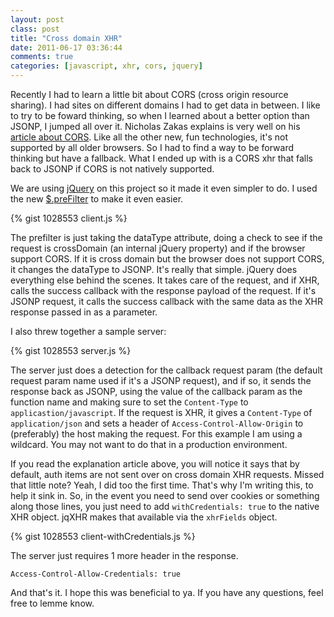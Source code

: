 ```yaml
---
layout: post
class: post
title: "Cross domain XHR"
date: 2011-06-17 03:36:44
comments: true
categories: [javascript, xhr, cors, jquery]
---
```


Recently I had to learn a little bit about CORS (cross origin resource sharing). I had sites on different domains I had to get data in between. I like to try to be foward thinking, so when I learned about a better option than JSONP, I jumped all over it. Nicholas Zakas explains is very well on his [article about CORS](http://www.nczonline.net/blog/2010/05/25/cross-domain-ajax-with-cross-origin-resource-sharing/). Like all the other new, fun technologies, it's not supported by all older browsers. So I had to find a way to be forward thinking but have a fallback. What I ended up with is a CORS xhr that falls back to JSONP if CORS is not natively supported.

We are using [jQuery](http://jquery.com) on this project so it made it even simpler to do. I used the new [$.preFilter](http://api.jquery.com/jQuery.ajaxPrefilter/) to make it even easier.

{% gist 1028553 client.js %}

The prefilter is just taking the dataType attribute, doing a check to see if the request is crossDomain (an internal jQuery property) and if the browser support CORS. If it is cross domain but the browser does not support CORS, it changes the dataType to JSONP. It's really that simple. jQuery does everything else behind the scenes. It takes care of the request, and if XHR, calls the success callback with the response payload of the request. If it's JSONP request, it calls the success callback with the same data as the XHR response passed in as a parameter.

 I also threw together a sample server:

{% gist 1028553 server.js %}

The server just does a detection for the callback request param (the default request param name used if it's a JSONP request), and if so, it sends the response back as JSONP, using the value of the callback param as the function name and making sure to set the `Content-Type` to `applicastion/javascript`. If the request is XHR, it gives a `Content-Type` of `application/json` and sets a header of `Access-Control-Allow-Origin` to (preferably) the host making the request. For this example I am using a wildcard. You may not want to do that in a production environment.

If you read the explanation article above, you will notice it says that by default, auth items are not sent over on cross domain XHR requests. Missed that little note? Yeah, I did too the first time. That's why I'm writing this, to help it sink in. So, in the event you need to send over cookies or something along those lines, you just need to add `withCredentials: true` to the native XHR object. jqXHR makes that available via the `xhrFields` object.

{% gist 1028553 client-withCredentials.js %}

The server just requires 1 more header in the response.

	Access-Control-Allow-Credentials: true

And that's it. I hope this was beneficial to ya. If you have any questions, feel free to lemme know.